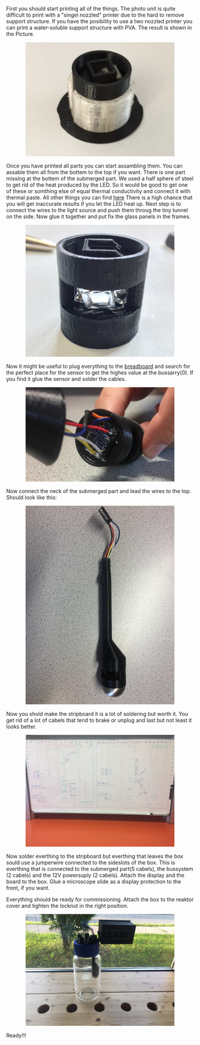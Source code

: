 First you should start printing all of the things. The photo unit is quite difficult to print with a "singel nozzled" printer due
to the hard to remove support structure. If you have the posibility to use a two nozzled printer you can print a water-soluble
support structure with PVA. The result is shown in the Picture.

<p align="center">
<img src="https://github.com/Mrdayday/Online-submerged-photometer/blob/master/Img/PVA_Print.jpg" width="400"/>
<p>

Once you have printed all parts you can start assambling them. You can assable them all from the bottem to the top if you want.
There is one part missing at the bottem of the submerged part.
We used a half sphere of steel to get rid of the heat produced by the LED. So it would be good to get one of these or somthing
else of equal thermal conductivity and connect it with thermal paste. All other things you can find [here](https://github.com/Mrdayday/Online-submerged-photometer/blob/master/Components.md)
There is a high chance that you will get inaccurate results if you let the LED heat up. Next step is to connect the wires to 
the light source and push them throug the tiny tunnel on the side. Now glue it together and put fix the glass panels in the frames.

<p align="center">
<img src="https://github.com/Mrdayday/Online-submerged-photometer/blob/master/Img/Photo_unit.jpg" width="400"/>
<p>

Now it might be useful to plug everything to the [breadboard](https://github.com/Mrdayday/Online-submerged-photometer/blob/master/Wiring.md) and search for the perfect place for the sensor to get the highes value at the bussarry(0).
If you find it glue the sensor and solder the cables.

<p align="center">
<img src="https://github.com/Mrdayday/Online-submerged-photometer/blob/master/Img/Sensor_build.jpg" width="400"/>
<p>

Now connect the neck of the submerged part and lead the wires to the top. Should look like this:

<p align="center">
<img src="https://github.com/Mrdayday/Online-submerged-photometer/blob/master/Img/Submerged_part.jpg" width="400"/>
<p>

Now you shold make the stripboard it is a lot of soldering but worth it. You get rid of a lot of cabels that tend to brake or unplug and last but not least it looks better.

<p align="center">
<img src="https://github.com/Mrdayday/Online-submerged-photometer/blob/master/Img/Board_layout.jpg" width="400"/>
<p>

Now solder everthing to the stripboard but everthing that leaves the box sould use a jumperwire connected to the sideslots of the box.
This is everthing that is connected to the submerged part(5 cabels), the bussystem (2 cabels) and the 12V powersuply (2 cabels).
Attach the display and the board to the box. Glue a microscope slide as a display protection to the front, if you want. 

Everything should be ready for commissioning. Attach the box to the reaktor cover and tighten the locknut in the right position.

<p align="center">
<img src="https://github.com/Mrdayday/Online-submerged-photometer/blob/master/Img/Complet.jpg" width="400"/>
<p>

Ready!!!
